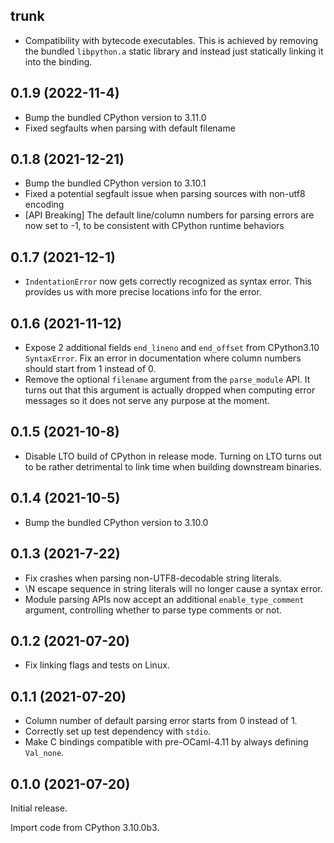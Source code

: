 ## trunk

- Compatibility with bytecode executables. This is achieved by removing the bundled `libpython.a` static library and instead just statically linking it into the binding.

## 0.1.9 (2022-11-4)

- Bump the bundled CPython version to 3.11.0
- Fixed segfaults when parsing with default filename

## 0.1.8 (2021-12-21)

- Bump the bundled CPython version to 3.10.1
- Fixed a potential segfault issue when parsing sources with non-utf8 encoding
- [API Breaking] The default line/column numbers for parsing errors are now set to -1, to be consistent with CPython runtime behaviors

## 0.1.7 (2021-12-1)

- `IndentationError` now gets correctly recognized as syntax error. This provides us with more precise locations info for the error.

## 0.1.6 (2021-11-12)

- Expose 2 additional fields `end_lineno` and `end_offset` from CPython3.10 `SyntaxError`. Fix an error in documentation where column numbers should start from 1 instead of 0.
- Remove the optional `filename` argument from the `parse_module` API. It turns out that this argument is actually dropped when computing error messages so it does not serve any purpose at the moment.

## 0.1.5 (2021-10-8)

- Disable LTO build of CPython in release mode. Turning on LTO turns out to be rather detrimental to link time when building downstream binaries.

## 0.1.4 (2021-10-5)

- Bump the bundled CPython version to 3.10.0

## 0.1.3 (2021-7-22)

- Fix crashes when parsing non-UTF8-decodable string literals.
- \N escape sequence in string literals will no longer cause a syntax error.
- Module parsing APIs now accept an additional `enable_type_comment` argument, controlling whether to parse type comments or not.

## 0.1.2 (2021-07-20)

- Fix linking flags and tests on Linux.

## 0.1.1 (2021-07-20)

- Column number of default parsing error starts from 0 instead of 1.
- Correctly set up test dependency with `stdio`.
- Make C bindings compatible with pre-OCaml-4.11 by always defining `Val_none`.

## 0.1.0 (2021-07-20)

Initial release.

Import code from CPython 3.10.0b3.
